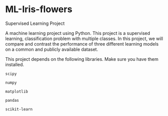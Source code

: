 # ML-Iris-flowers
Supervised Learning Project

A machine learning project using Python. This project is a supervised learning, classification problem with multiple classes. In this project, we will compare and contrast the performance of three different learning models on a common and publicly available dataset.

This project depends on the following libraries. Make sure you have them installed.
```
scipy
```
```
numpy
```
```
matplotlib
```
```
pandas
```
```
scikit-learn
```
